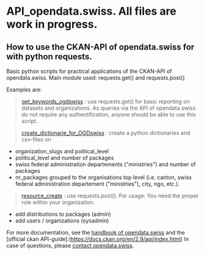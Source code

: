 # <How to> API_opendata.swiss. All files are work in progress.

## How to use the CKAN-API of opendata.swiss for with python requests. 

Basic python scripts for practical applications of the CKAN-API of opendata.swiss. Main module used: requests.get() and requests.post()

Examples are: 

> [get_keywords_ogdswiss](https://github.com/hurni/API_opendata.swiss/blob/main/requests_get/get_keywords_ogdswiss.py) : use requests.get() for basic reporting on datasets and organizations. 
As queries via the API of opendata.swiss do not require any authentification, anyone should be able to use this script.  

> [create_dictionarie_for_OGDswiss](https://github.com/hurni/API_opendata.swiss/blob/main/requests_get/create_dictionaries_for_OGDswiss.py) : create a python dictionaries and csv-files on 
- organization_slugs and political_level
- political_level and number of packages
- swiss federal administration departements ("ministries") and number of packages
- nr_packages grouped to the organisations top level (i.e. canton, swiss federal administration departement ("ministries"), city, ngo, etc.).

> [resource_create](https://github.com/hurni/API_opendata.swiss/blob/main/requests_post/resource_create.py) : use requests.post(). For usage: You need the proper role within your organization. 
- add distributions to packages (admin)
- add users / organizations (sysadmin)

For more documentation, see the [handbook of opendata.swiss](https://handbook.opendata.swiss/) and the [official ckan API-guide]:(https://docs.ckan.org/en/2.9/api/index.html) 
In case of questions, please [contact opendata.swiss](mailto:opendata(at)bfs.admin.ch).
